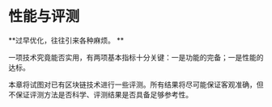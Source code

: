 # 性能与评测

**过早优化，往往引来各种麻烦。 **

一项技术究竟能否实用，有两项基本指标十分关键：一是功能的完备；一是性能的达标。

本章将试图对已有区块链技术进行一些评测。所有结果将尽可能保证客观准确，但不保证评测方法是否科学、评测结果是否具备足够参考性。